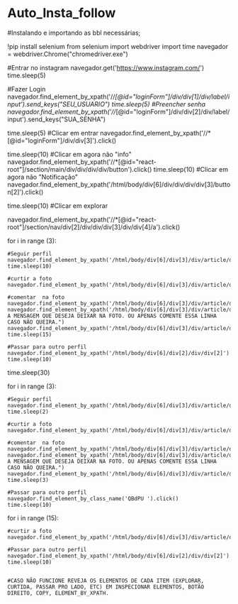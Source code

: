 # Auto_Insta_follow

#Instalando e importando as bbl necessárias;

!pip install selenium 
from selenium import webdriver
import time
navegador = webdriver.Chrome("chromedriver.exe")

#Entrar no instagram
navegador.get('https://www.instagram.com/')
time.sleep(5)

#Fazer Login
navegador.find_element_by_xpath('//*[@id="loginForm"]/div/div[1]/div/label/input').send_keys("SEU_USUARIO")
time.sleep(5)
#Preencher senha
navegador.find_element_by_xpath('//*[@id="loginForm"]/div/div[2]/div/label/input').send_keys("SUA_SENHA")

time.sleep(5)
#Clicar em entrar
navegador.find_element_by_xpath('//*[@id="loginForm"]/div/div[3]').click()

time.sleep(10)
#Clicar em agora não "info"
navegador.find_element_by_xpath('//*[@id="react-root"]/section/main/div/div/div/div/button').click()
time.sleep(10)
#Clicar em agora não "Notificação"
navegador.find_element_by_xpath('/html/body/div[6]/div/div/div/div[3]/button[2]').click()

time.sleep(10)
#Clicar em explorar

navegador.find_element_by_xpath('//*[@id="react-root"]/section/nav/div[2]/div/div/div[3]/div/div[4]/a').click()

for i in range (3):

    #Seguir perfil
    navegador.find_element_by_xpath('/html/body/div[6]/div[3]/div/article/div/div[2]/div/div/div[1]/div/header/div[2]/div[1]/div[2]/button/div').click()
    time.sleep(10)

    #curtir a foto
    navegador.find_element_by_xpath('/html/body/div[6]/div[3]/div/article/div/div[2]/div/div/div[2]/section[1]/span[1]/button').click()

    #comentar  na foto
    navegador.find_element_by_xpath('/html/body/div[6]/div[3]/div/article/div/div[2]/div/div/div[2]/section[3]/div/form/textarea').click()
    navegador.find_element_by_xpath('/html/body/div[6]/div[3]/div/article/div/div[2]/div/div/div[2]/section[3]/div/form/textarea').send_keys("ESCREVA A MENSAGEM QUE DESEJA DEIXAR NA FOTO. OU APENAS COMENTE ESSA LINHA CASO NÃO QUEIRA.")
    navegador.find_element_by_xpath('/html/body/div[6]/div[3]/div/article/div/div[2]/div/div/div[2]/section[3]/div/form/button').click()
    time.sleep(15)

    #Passar para outro perfil
    navegador.find_element_by_xpath('/html/body/div[6]/div[2]/div/div[2]').click()
    time.sleep(10)

time.sleep(30)

for i in range (3):

    #Seguir perfil
    navegador.find_element_by_xpath('/html/body/div[6]/div[3]/div/article/div/div[2]/div/div/div[1]/div/header/div[2]/div[1]/div[2]/button').click()
    time.sleep(2)

    #curtir a foto
    navegador.find_element_by_xpath('/html/body/div[6]/div[3]/div/article/div/div[2]/div/div/div[2]/section[1]/span[1]/button').click()

    #comentar  na foto
    navegador.find_element_by_xpath('/html/body/div[6]/div[3]/div/article/div/div[2]/div/div/div[2]/section[3]/div/form/textarea').click()
    navegador.find_element_by_xpath('/html/body/div[6]/div[3]/div/article/div/div[2]/div/div/div[2]/section[3]/div/form/textarea').send_keys("ESCREVA A MENSAGEM QUE DESEJA DEIXAR NA FOTO. OU APENAS COMENTE ESSA LINHA CASO NÃO QUEIRA.")
    navegador.find_element_by_xpath('/html/body/div[6]/div[3]/div/article/div/div[2]/div/div/div[2]/section[3]/div/form/button').click()
    time.sleep(3)

    #Passar para outro perfil
    navegador.find_element_by_class_name('QBdPU ').click()
    time.sleep(10)
    
for i in range (15):
    
    #curtir a foto
    navegador.find_element_by_xpath('/html/body/div[6]/div[3]/div/article/div/div[2]/div/div/div[2]/section[1]/span[1]/button').click()
    
    #Passar para outro perfil
    navegador.find_element_by_xpath('/html/body/div[6]/div[2]/div/div[2]').click()
    time.sleep(10)
    
    
    #CASO NÃO FUNCIONE REVEJA OS ELEMENTOS DE CADA ITEM (EXPLORAR, CURTIDA, PASSAR PRO LADO, ETC) EM INSPECIONAR ELEMENTOS, BOTÃO DIREITO, COPY, ELEMENT_BY_XPATH.
